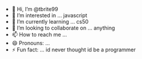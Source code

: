 - 👋 Hi, I’m @tbrite99
- 👀 I’m interested in ... javascript
- 🌱 I’m currently learning ... cs50
- 💞️ I’m looking to collaborate on ... anything
- 📫 How to reach me ...
- 😄 Pronouns: ...
- ⚡ Fun fact: ... id never thought id be a programmer

<!---
tbrite99/tbrite99 is a ✨ special ✨ repository because its `README.md` (this file) appears on your GitHub profile.
You can click the Preview link to take a look at your changes.
--->
